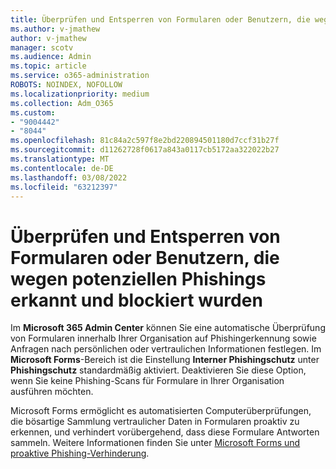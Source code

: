 ```yaml
---
title: Überprüfen und Entsperren von Formularen oder Benutzern, die wegen potenziellen Phishings erkannt und blockiert wurden
ms.author: v-jmathew
author: v-jmathew
manager: scotv
ms.audience: Admin
ms.topic: article
ms.service: o365-administration
ROBOTS: NOINDEX, NOFOLLOW
ms.localizationpriority: medium
ms.collection: Adm_O365
ms.custom:
- "9004442"
- "8044"
ms.openlocfilehash: 81c84a2c597f8e2bd220894501180d7ccf31b27f
ms.sourcegitcommit: d11262728f0617a843a0117cb5172aa322022b27
ms.translationtype: MT
ms.contentlocale: de-DE
ms.lasthandoff: 03/08/2022
ms.locfileid: "63212397"
---
```

# <a name="review-and-unblock-forms-or-users-detected-and-blocked-for-potential-phishing"></a>Überprüfen und Entsperren von Formularen oder Benutzern, die wegen potenziellen Phishings erkannt und blockiert wurden

Im **Microsoft 365 Admin Center** können Sie eine automatische Überprüfung von Formularen innerhalb Ihrer Organisation auf Phishingerkennung sowie Anfragen nach persönlichen oder vertraulichen Informationen festlegen. Im **Microsoft Forms**-Bereich ist die Einstellung **Interner Phishingschutz** unter **Phishingschutz** standardmäßig aktiviert. Deaktivieren Sie diese Option, wenn Sie keine Phishing-Scans für Formulare in Ihrer Organisation ausführen möchten.

Microsoft Forms ermöglicht es automatisierten Computerüberprüfungen, die bösartige Sammlung vertraulicher Daten in Formularen proaktiv zu erkennen, und verhindert vorübergehend, dass diese Formulare Antworten sammeln. Weitere Informationen finden Sie unter [Microsoft Forms und proaktive Phishing-Verhinderung](https://support.microsoft.com/office/microsoft-forms-and-proactive-phishing-prevention-b3950a20-296d-4e8e-96f5-594ced998a90).
